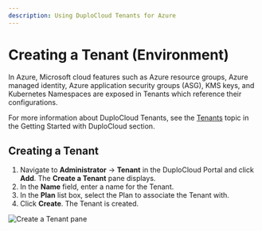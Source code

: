 ```yaml
---
description: Using DuploCloud Tenants for Azure
---
```


# Creating a Tenant (Environment)

In Azure, Microsoft cloud features such as Azure resource groups, Azure managed identity, Azure application security groups (ASG), KMS keys, and Kubernetes Namespaces are exposed in Tenants which reference their configurations.

For more information about DuploCloud Tenants, see the [Tenants](../../../welcome-to-duplocloud/duplocloud-common-components/tenant/) topic in the Getting Started with DuploCloud section.&#x20;

## Creating a Tenant <a href="#id-2-toc-title" id="id-2-toc-title"></a>

1. Navigate to **Administrator** -> **Tenant** in the DuploCloud Portal and click **Add**. The **Create a Tenant** pane displays.
2. In the **Name** field, enter a name for the Tenant.
3. In the **Plan** list box, select the Plan to associate the Tenant with.&#x20;
4. Click **Create**. The Tenant is created.&#x20;

![Create a Tenant pane](<../../../.gitbook/assets/image (16) (3).png>)
